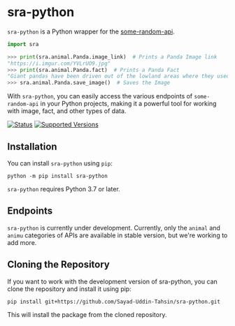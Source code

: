 # sra-python

`sra-python` is a Python wrapper for the [some-random-api](https://some-random-api.ml).

```python
import sra

>>> print(sra.animal.Panda.image_link)  # Prints a Panda Image link
"https://i.imgur.com/YVLrUO9.jpg"
>>> print(sra.animal.Panda.fact)  # Prints a Panda Fact
"Giant pandas have been driven out of the lowland areas where they used to live and now are found only in the Chinese provinces of Sichuan, Gansu, and Shaanxi. The forests in these provinces are very damp and rainy. In one year, a forest may receive up to 50 inches of rain and snow."
>>> sra.animal.Panda.save_image()  # Saves the Image
```
With `sra-python`, you can easily access the various endpoints of `some-random-api` in your Python projects, making it a powerful tool for working with image, fact, and other types of data.

[![Status](https://img.shields.io/static/v1?label=Status&message=Stable&color=green)](https://pypi.org/project/sra-python) [![Supported Versions](https://img.shields.io/badge/3.7%20%7C%203.8%20%7C%203.9%20%7C%203.10%20%7C%203.11-3670A0?style=flat&logo=python&logoColor=ffdd54&label=Python)](https://pypi.org/project/sra-python)

## Installation
You can install `sra-python` using `pip`:
```console
python -m pip install sra-python
```
`sra-python` requires Python 3.7 or later.

## Endpoints
`sra-python` is currently under development. Currently, only the `animal` and `animu` categories of APIs are available in stable version, but we're working to add more.

## Cloning the Repository
If you want to work with the development version of sra-python, you can clone the repository and install it using pip:
```console
pip install git+https://github.com/Sayad-Uddin-Tahsin/sra-python.git
```
This will install the package from the cloned repository.
